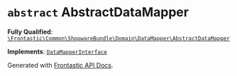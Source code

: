 # `abstract`  AbstractDataMapper

**Fully Qualified**: [`\Frontastic\Common\ShopwareBundle\Domain\DataMapper\AbstractDataMapper`](../../../../../src/php/ShopwareBundle/Domain/DataMapper/AbstractDataMapper.php)

**Implements**: [`DataMapperInterface`](DataMapperInterface.md)

Generated with [Frontastic API Docs](https://github.com/FrontasticGmbH/apidocs).
